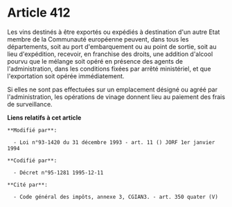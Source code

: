 # Article 412

Les vins destinés à être exportés ou expédiés à destination d'un autre Etat membre de la Communauté européenne peuvent, dans
tous les départements, soit au port d'embarquement ou au point de sortie, soit au lieu d'expédition, recevoir, en franchise
des droits, une addition d'alcool pourvu que le mélange soit opéré en présence des agents de l'administration, dans les
conditions fixées par arrêté ministériel, et que l'exportation soit opérée immédiatement.

Si elles ne sont pas effectuées sur un emplacement désigné ou agréé par l'administration, les opérations de vinage donnent
lieu au paiement des frais de surveillance.

**Liens relatifs à cet article**

	**Modifié par**:

	  - Loi n°93-1420 du 31 décembre 1993 - art. 11 () JORF 1er janvier 1994

	**Codifié par**:

	  - Décret n°95-1281 1995-12-11

	**Cité par**:

	  - Code général des impôts, annexe 3, CGIAN3. - art. 350 quater (V)
